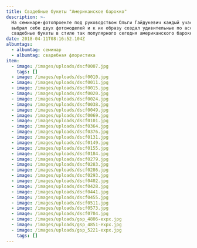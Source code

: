 ```yaml
---
title: Свадебные букеты "Американское барокко"
description: >-
  На семинаре-фотопроекте под руководством Ольги Гайдукевич каждый участник
  выбрал себе двух фотомоделей и к их образу создал удивительные по ассортименту
  свадебные букеты в стиле так популярного сегодня американского барокко.
date: 2018-04-11T08:16:52.104Z
albumtags:
  - albumtag: семинар
  - albumtag: свадебная флористика
item:
  - image: /images/uploads/dscf0007.jpg
    tags: []
  - image: /images/uploads/dscf0010.jpg
  - image: /images/uploads/dscf0011.jpg
  - image: /images/uploads/dscf0015.jpg
  - image: /images/uploads/dscf0020.jpg
  - image: /images/uploads/dscf0024.jpg
  - image: /images/uploads/dscf0038.jpg
  - image: /images/uploads/dscf0049.jpg
  - image: /images/uploads/dscf0069.jpg
  - image: /images/uploads/dscf0101.jpg
  - image: /images/uploads/dscf0364.jpg
  - image: /images/uploads/dscf0376.jpg
  - image: /images/uploads/dscf0131.jpg
  - image: /images/uploads/dscf0149.jpg
  - image: /images/uploads/dscf0155.jpg
  - image: /images/uploads/dscf0184.jpg
  - image: /images/uploads/dscf0279.jpg
  - image: /images/uploads/dscf0283.jpg
  - image: /images/uploads/dscf0286.jpg
  - image: /images/uploads/dscf0293.jpg
  - image: /images/uploads/dscf0402.jpg
  - image: /images/uploads/dscf0428.jpg
  - image: /images/uploads/dscf0441.jpg
  - image: /images/uploads/dscf0455.jpg
  - image: /images/uploads/dscf0511.jpg
  - image: /images/uploads/dscf0573.jpg
  - image: /images/uploads/dscf0704.jpg
  - image: /images/uploads/gsp_4806-expx.jpg
  - image: /images/uploads/gsp_4851-expx.jpg
  - image: /images/uploads/gsp_5221-expx.jpg
    tags: []
---
```


